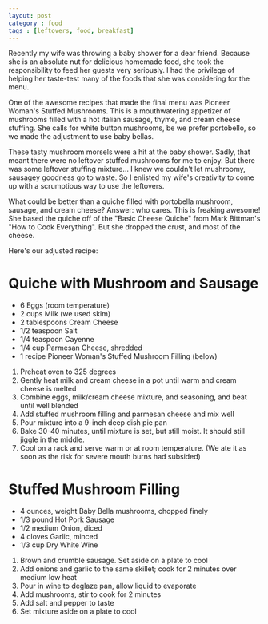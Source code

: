 ```yaml
---
layout: post
category : food
tags : [leftovers, food, breakfast]
---
```


Recently my wife was throwing a baby shower for a dear friend. Because she is
an absolute nut for delicious homemade food, she took the responsibility to feed
her guests very seriously. I had the privilege of helping her taste-test many of
the foods that she was considering for the menu.

One of the awesome recipes that made the final menu was Pioneer Woman's
Stuffed Mushrooms. This is a mouthwatering appetizer of mushrooms filled with
a hot italian sausage, thyme, and cream cheese stuffing. She calls for white
button mushrooms, be we prefer portobello, so we made the adjustment to use
baby bellas.

These tasty mushroom morsels were a hit at the baby shower. Sadly, that meant
there were no leftover stuffed mushrooms for me to enjoy. But there was some
leftover stuffing mixture… I knew we couldn't let mushroomy, sausagey goodness
go to waste. So I enlisted my wife's creativity to come up with a scrumptious
way to use the leftovers.

What could be better than a quiche filled with portobella mushroom, sausage,
and cream cheese? Answer: who cares. This is freaking awesome! She based
the quiche off of the "Basic Cheese Quiche" from Mark Bittman's "How to Cook
Everything". But she dropped the crust, and most of the cheese.

Here's our adjusted recipe:

Quiche with Mushroom and Sausage
================================
- 6 Eggs (room temperature)
- 2 cups Milk (we used skim)
- 2 tablespoons Cream Cheese
- 1/2 teaspoon Salt
- 1/4 teaspoon Cayenne
- 1/4 cup Parmesan Cheese, shredded
- 1 recipe Pioneer Woman's Stuffed Mushroom Filling (below)

1. Preheat oven to 325 degrees
2. Gently heat milk and cream cheese in a pot until warm and cream cheese is melted
3. Combine eggs, milk/cream cheese mixture, and seasoning, and beat until well blended
4. Add stuffed mushroom filling and parmesan cheese and mix well
5. Pour mixture into a 9-inch deep dish pie pan
6. Bake 30-40 minutes, until mixture is set, but still moist. It should still jiggle in the middle.
7. Cool on a rack and serve warm or at room temperature. (We ate it as soon as the risk
for severe mouth burns had subsided)

Stuffed Mushroom Filling
========================
- 4 ounces, weight Baby Bella mushrooms, chopped finely
- 1/3 pound Hot Pork Sausage
- 1/2 medium Onion, diced
- 4 cloves Garlic, minced
- 1/3 cup Dry White Wine
    	
1. Brown and crumble sausage. Set aside on a plate to cool
2. Add onions and garlic to the same skillet; cook for 2 minutes over medium low heat
3. Pour in wine to deglaze pan, allow liquid to evaporate
4. Add mushrooms, stir to cook for 2 minutes
5. Add salt and pepper to taste
6. Set mixture aside on a plate to cool
